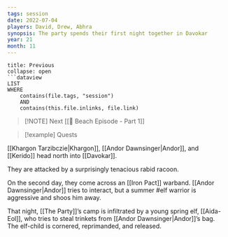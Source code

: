 ```yaml
---
tags: session
date: 2022-07-04
players: David, Drew, Abhra
synopsis: The party spends their first night together in Davokar
year: 21
month: 11
---
```

```ad-done
title: Previous
collapse: open
```dataview
LIST
WHERE 
	contains(file.tags, "session")
	AND
	contains(this.file.inlinks, file.link)
```

> [!NOTE] Next
> [[📓 Beach Episode - Part 1]]

> [!example] Quests
> 

[[Khargon Tarzibczie|Khargon]], [[Andor Dawnsinger|Andor]], and [[Kerido]] head north into [[Davokar]].

They are attacked by a surprisingly tenacious rabid racoon.

On the second day, they come across an [[Iron Pact]] warband. [[Andor Dawnsinger|Andor]] tries to interact, but a summer #elf warrior is aggressive and shoos him away.

That night, [[The Party]]’s camp is infiltrated by a young spring elf, [[Aida-Eol]], who tries to steal trinkets from [[Andor Dawnsinger|Andor]]’s bag. The elf-child is cornered, reprimanded, and released.
